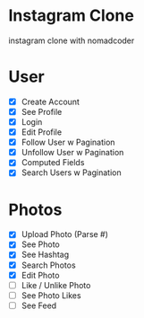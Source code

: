 # Instagram Clone

instagram clone with nomadcoder

# User
- [X] Create Account
- [X] See Profile
- [X] Login
- [X] Edit Profile
- [X] Follow User w Pagination
- [X] Unfollow User w Pagination
- [X] Computed Fields
- [X] Search Users w Pagination

# Photos
- [X] Upload Photo (Parse #)
- [X] See Photo
- [X] See Hashtag
- [X] Search Photos
- [X] Edit Photo
- [ ] Like / Unlike Photo
- [ ] See Photo Likes
- [ ] See Feed
